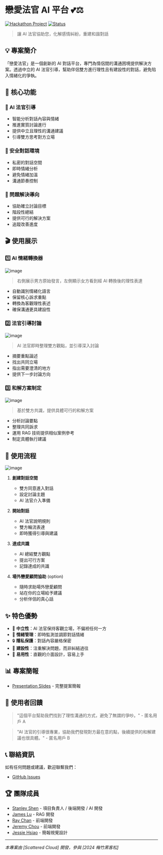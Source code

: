 # 戀愛法官 AI 平台 💕⚖️

[![Hackathon Project](https://img.shields.io/badge/Hackathon-Project-blue)](#) 
[![Status](https://img.shields.io/badge/Status-Live-green)](#)

> 讓 AI 法官協助您，化解感情糾紛，重建和諧對話

## 💡 專案簡介

「戀愛法官」是一個創新的 AI 對話平台，專門為情侶間的溝通困境提供解決方案。透過中立的 AI 法官引導，幫助伴侶雙方進行理性且有建設性的對話，避免陷入情緒化的爭執。

## 🌟 核心功能

### 🤖 AI 法官引導
- 智能分析對話內容與情緒
- 推進實質討論進行
- 提供中立且理性的溝通建議
- 引導雙方思考對方立場

### 💬 安全對話環境
- 私密的對話空間
- 即時情緒分析
- 避免情緒加溫
- 溝通節奏控制

### 🎯 問題解決導向
- 協助確立討論目標
- 階段性總結
- 提供可行的解決方案
- 追蹤改善進度

## 🎬 使用展示

### 1️⃣ AI 情緒轉換器
![image](./image/demo_1.png)

> 右側展示男方原始發言，左側顯示女方看到經 AI 轉換後的理性表達
- 自動識別情緒化語言
- 保留核心訴求重點
- 轉換為客觀理性表述
- 確保溝通更具建設性

### 2️⃣ 法官引導討論
![image](./image/demo_2.png)

> AI 法官即時整理雙方觀點，並引導深入討論
- 摘要重點論述
- 找出共同立場
- 指出需要澄清的地方
- 提供下一步討論方向

### 3️⃣ 和解方案制定
![image](./image/demo_3.png)

> 基於雙方共識，提供具體可行的和解方案
- 分析討論要點
- 整理共同訴求
- 運用 RAG 技術提供相似案例參考
- 制定具體執行建議

## 📝 使用流程
![image](./image/court_flow.png)

1. **創建對話空間**
   - 雙方同意進入對話
   - 設定討論主題
   - AI 法官介入準備

2. **開始對話**
   - AI 法官說明規則
   - 雙方輪流表達
   - 即時獲得引導與建議

3. **達成共識**
   - AI 總結雙方觀點
   - 提出可行方案
   - 記錄達成的共識

4. **場外戀愛顧問協助** (option)
   - 隨時求助場外戀愛顧問
   - 站在你的立場給予建議
   - 分析伴侶的真心話

## ✨ 特色優勢

- 🎯 **中立性**：AI 法官保持客觀立場，不偏袒任何一方
- 🌈 **情緒管理**：即時監測並調節對話情緒
- 🔒 **隱私保護**：對話內容嚴格保密
- 🎁 **建設性**：注重解決問題，而非糾結過往
- 🌟 **易用性**：直觀的介面設計，容易上手

## 📊 專案簡報
- [Presentation Slides](https://www.canva.com/design/DAGT-RIrIgU/7DkMkrOVnV-7CaP120nNfQ/view?utm_content=DAGT-RIrIgU&utm_campaign=designshare&utm_medium=link&utm_source=editor#1) - 完整提案簡報

## 👥 使用者回饋

> "這個平台幫助我們找到了理性溝通的方式，避免了無謂的爭吵。" - 匿名用戶 A

> "AI 法官的引導很專業，協助我們發現對方最在意的點，後續提供的和解建議也很具體。" - 匿名用戶 B

## 📞 聯絡資訊

如有任何問題或建議，歡迎聯繫我們：
- [GitHub Issues](#)

## 🏆 團隊成員

- [Stanley Shen](https://github.com/stanleyshen2003) - 項目負責人 / 後端開發 / AI 開發
- [James Lu](https://github.com/lujames13) - RAG 開發
- [Ray Chan](https://github.com/lalashark) - 前端開發
- [Jeremy Chou](https://github.com/Ha1ion) - 前端開發
- [Jessie Hsiao](#) - 簡報視覺設計


---
*本專案由 [Scattered Cloud] 開發，參與 [2024 梅竹黑客松]*